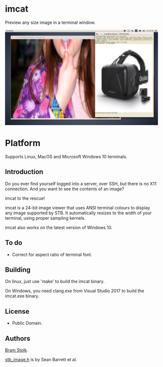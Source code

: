 # imcat

Preview any size image in a terminal window.


![Sample use](images/sampledesktop.png "Sample use.")

# Platform

Supports Linux, MacOS and Microsoft Windows 10 terminals.


## Introduction

Do you ever find yourself logged into a server, over SSH, but there is no X11 connection.
And you want to see the contents of an image?

imcat to the rescue!

imcat is a 24-bit image viewer that uses ANSI terminal colours to display any image supported by STB.
It automatically resizes to the width of your terminal, using proper sampling kernels.

imcat also works on the latest version of Windows 10.


## To do
* Correct for aspect ratio of terminal font.

## Building

On linux, just use 'make' to build the imcat binary.

On Windows, you need clang.exe from Visual Studio 2017 to build the imcat.exe binary.

## License

* Public Domain.

## Authors

[Bram Stolk](http://stolk.org).

[stb_image.h](http://nothings.org/stb_image.h) is by Sean Barrett et al.


